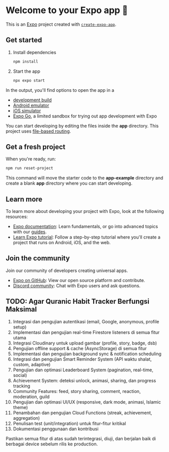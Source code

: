 # Welcome to your Expo app 👋

This is an [Expo](https://expo.dev) project created with [`create-expo-app`](https://www.npmjs.com/package/create-expo-app).

## Get started

1. Install dependencies

   ```bash
   npm install
   ```

2. Start the app

   ```bash
   npx expo start
   ```

In the output, you'll find options to open the app in a

- [development build](https://docs.expo.dev/develop/development-builds/introduction/)
- [Android emulator](https://docs.expo.dev/workflow/android-studio-emulator/)
- [iOS simulator](https://docs.expo.dev/workflow/ios-simulator/)
- [Expo Go](https://expo.dev/go), a limited sandbox for trying out app development with Expo

You can start developing by editing the files inside the **app** directory. This project uses [file-based routing](https://docs.expo.dev/router/introduction).

## Get a fresh project

When you're ready, run:

```bash
npm run reset-project
```

This command will move the starter code to the **app-example** directory and create a blank **app** directory where you can start developing.

## Learn more

To learn more about developing your project with Expo, look at the following resources:

- [Expo documentation](https://docs.expo.dev/): Learn fundamentals, or go into advanced topics with our [guides](https://docs.expo.dev/guides).
- [Learn Expo tutorial](https://docs.expo.dev/tutorial/introduction/): Follow a step-by-step tutorial where you'll create a project that runs on Android, iOS, and the web.

## Join the community

Join our community of developers creating universal apps.

- [Expo on GitHub](https://github.com/expo/expo): View our open source platform and contribute.
- [Discord community](https://chat.expo.dev): Chat with Expo users and ask questions.

## TODO: Agar Quranic Habit Tracker Berfungsi Maksimal

1. Integrasi dan pengujian autentikasi (email, Google, anonymous, profile setup)
2. Implementasi dan pengujian real-time Firestore listeners di semua fitur utama
3. Integrasi Cloudinary untuk upload gambar (profile, story, badge, dsb)
4. Pengujian offline support & cache (AsyncStorage) di semua fitur
5. Implementasi dan pengujian background sync & notification scheduling
6. Integrasi dan pengujian Smart Reminder System (API waktu shalat, custom, adaptive)
7. Pengujian dan optimasi Leaderboard System (pagination, real-time, social)
8. Achievement System: deteksi unlock, animasi, sharing, dan progress tracking
9. Community Features: feed, story sharing, comment, reaction, moderation, guild
10. Pengujian dan optimasi UI/UX (responsive, dark mode, animasi, Islamic theme)
11. Penambahan dan pengujian Cloud Functions (streak, achievement, aggregation)
12. Penulisan test (unit/integration) untuk fitur-fitur kritikal
13. Dokumentasi penggunaan dan kontribusi

Pastikan semua fitur di atas sudah terintegrasi, diuji, dan berjalan baik di berbagai device sebelum rilis ke production.
